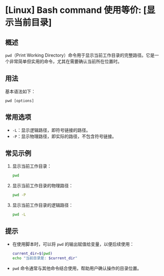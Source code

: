# [Linux] Bash command 使用等价: [显示当前目录]

## 概述
`pwd`（Print Working Directory）命令用于显示当前工作目录的完整路径。它是一个非常简单但实用的命令，尤其在需要确认当前所在位置时。

## 用法
基本语法如下：
```
pwd [options]
```

## 常用选项
- `-L`：显示逻辑路径，即符号链接的路径。
- `-P`：显示物理路径，即实际的路径，不包含符号链接。

## 常见示例
1. 显示当前工作目录：
   ```bash
   pwd
   ```

2. 显示当前工作目录的物理路径：
   ```bash
   pwd -P
   ```

3. 显示当前工作目录的逻辑路径：
   ```bash
   pwd -L
   ```

## 提示
- 在使用脚本时，可以将 `pwd` 的输出赋值给变量，以便后续使用：
  ```bash
  current_dir=$(pwd)
  echo "当前目录是: $current_dir"
  ```
- `pwd` 命令通常与其他命令结合使用，帮助用户确认操作的目录位置。